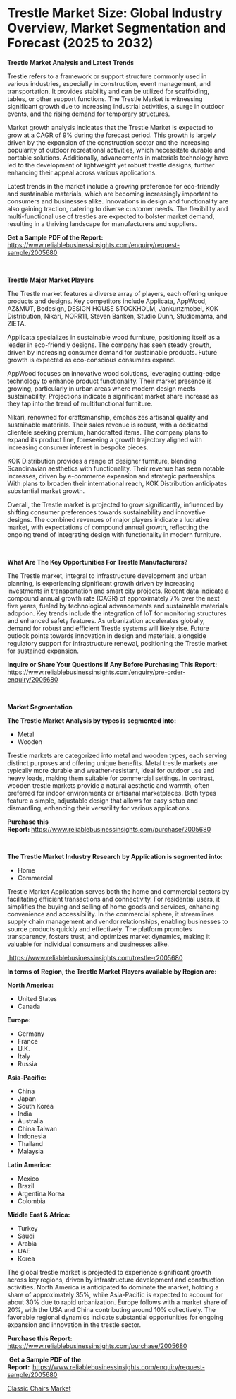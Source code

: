 <p><h1>Trestle Market Size: Global Industry Overview, Market Segmentation and Forecast (2025 to 2032)</h1></p><p><strong>Trestle Market Analysis and Latest Trends</strong></p>
<p><p>Trestle refers to a framework or support structure commonly used in various industries, especially in construction, event management, and transportation. It provides stability and can be utilized for scaffolding, tables, or other support functions. The Trestle Market is witnessing significant growth due to increasing industrial activities, a surge in outdoor events, and the rising demand for temporary structures.</p><p>Market growth analysis indicates that the Trestle Market is expected to grow at a CAGR of 9% during the forecast period. This growth is largely driven by the expansion of the construction sector and the increasing popularity of outdoor recreational activities, which necessitate durable and portable solutions. Additionally, advancements in materials technology have led to the development of lightweight yet robust trestle designs, further enhancing their appeal across various applications.</p><p>Latest trends in the market include a growing preference for eco-friendly and sustainable materials, which are becoming increasingly important to consumers and businesses alike. Innovations in design and functionality are also gaining traction, catering to diverse customer needs. The flexibility and multi-functional use of trestles are expected to bolster market demand, resulting in a thriving landscape for manufacturers and suppliers.</p></p>
<p><strong>Get a Sample PDF of the Report:&nbsp;</strong> <a href="https://www.reliablebusinessinsights.com/enquiry/request-sample/2005680?utm_campaign=3051&utm_medium=2&utm_source=Github&utm_content=ia&utm_term=05042025&utm_id=trestle">https://www.reliablebusinessinsights.com/enquiry/request-sample/2005680</a></p>
<p>&nbsp;</p>
<p><strong>Trestle Major Market Players</strong></p>
<p><p>The Trestle market features a diverse array of players, each offering unique products and designs. Key competitors include Applicata, AppWood, AZ&MUT, Bedesign, DESIGN HOUSE STOCKHOLM, Jankurtzmobel, KOK Distribution, Nikari, NORR11, Steven Banken, Studio Dunn, Studiomama, and ZIETA.</p><p>Applicata specializes in sustainable wood furniture, positioning itself as a leader in eco-friendly designs. The company has seen steady growth, driven by increasing consumer demand for sustainable products. Future growth is expected as eco-conscious consumers expand.</p><p>AppWood focuses on innovative wood solutions, leveraging cutting-edge technology to enhance product functionality. Their market presence is growing, particularly in urban areas where modern design meets sustainability. Projections indicate a significant market share increase as they tap into the trend of multifunctional furniture.</p><p>Nikari, renowned for craftsmanship, emphasizes artisanal quality and sustainable materials. Their sales revenue is robust, with a dedicated clientele seeking premium, handcrafted items. The company plans to expand its product line, foreseeing a growth trajectory aligned with increasing consumer interest in bespoke pieces.</p><p>KOK Distribution provides a range of designer furniture, blending Scandinavian aesthetics with functionality. Their revenue has seen notable increases, driven by e-commerce expansion and strategic partnerships. With plans to broaden their international reach, KOK Distribution anticipates substantial market growth.</p><p>Overall, the Trestle market is projected to grow significantly, influenced by shifting consumer preferences towards sustainability and innovative designs. The combined revenues of major players indicate a lucrative market, with expectations of compound annual growth, reflecting the ongoing trend of integrating design with functionality in modern furniture.</p></p>
<p>&nbsp;</p>
<p><strong>What Are The Key Opportunities For Trestle Manufacturers?</strong></p>
<p><p>The Trestle market, integral to infrastructure development and urban planning, is experiencing significant growth driven by increasing investments in transportation and smart city projects. Recent data indicate a compound annual growth rate (CAGR) of approximately 7% over the next five years, fueled by technological advancements and sustainable materials adoption. Key trends include the integration of IoT for monitoring structures and enhanced safety features. As urbanization accelerates globally, demand for robust and efficient Trestle systems will likely rise. Future outlook points towards innovation in design and materials, alongside regulatory support for infrastructure renewal, positioning the Trestle market for sustained expansion.</p></p>
<p><strong>Inquire or Share Your Questions If Any Before Purchasing This Report:</strong> <a href="https://www.reliablebusinessinsights.com/enquiry/pre-order-enquiry/2005680?utm_campaign=3051&utm_medium=2&utm_source=Github&utm_content=ia&utm_term=05042025&utm_id=trestle">https://www.reliablebusinessinsights.com/enquiry/pre-order-enquiry/2005680</a></p>
<p>&nbsp;</p>
<p><strong>Market Segmentation</strong></p>
<p><strong>The Trestle Market Analysis by types is segmented into:</strong></p>
<p><ul><li>Metal</li><li>Wooden</li></ul></p>
<p><p>Trestle markets are categorized into metal and wooden types, each serving distinct purposes and offering unique benefits. Metal trestle markets are typically more durable and weather-resistant, ideal for outdoor use and heavy loads, making them suitable for commercial settings. In contrast, wooden trestle markets provide a natural aesthetic and warmth, often preferred for indoor environments or artisanal marketplaces. Both types feature a simple, adjustable design that allows for easy setup and dismantling, enhancing their versatility for various applications.</p></p>
<p><strong>Purchase this Report:&nbsp;</strong><a href="https://www.reliablebusinessinsights.com/purchase/2005680?utm_campaign=3051&utm_medium=2&utm_source=Github&utm_content=ia&utm_term=05042025&utm_id=trestle">https://www.reliablebusinessinsights.com/purchase/2005680</a></p>
<p>&nbsp;</p>
<p><strong>The Trestle Market Industry Research by Application is segmented into:</strong></p>
<p><ul><li>Home</li><li>Commercial</li></ul></p>
<p><p>Trestle Market Application serves both the home and commercial sectors by facilitating efficient transactions and connectivity. For residential users, it simplifies the buying and selling of home goods and services, enhancing convenience and accessibility. In the commercial sphere, it streamlines supply chain management and vendor relationships, enabling businesses to source products quickly and effectively. The platform promotes transparency, fosters trust, and optimizes market dynamics, making it valuable for individual consumers and businesses alike.</p></p>
<p><a href="https://www.reliablebusinessinsights.com/trestle-r2005680?utm_campaign=3051&utm_medium=2&utm_source=Github&utm_content=ia&utm_term=05042025&utm_id=trestle">&nbsp;https://www.reliablebusinessinsights.com/trestle-r2005680</a></p>
<p><strong>In terms of Region, the Trestle Market Players available by Region are:</strong></p>
<p>
    <p> <strong> North America: </strong>
        <ul>
            <li>United States</li>
            <li>Canada</li>
        </ul>
        </p> 
    <p> <strong> Europe: </strong>
        <ul>
            <li>Germany</li>
            <li>France</li>
            <li>U.K.</li>
            <li>Italy</li>
            <li>Russia</li>
        </ul>
        </p> 
    <p> <strong> Asia-Pacific: </strong>
        <ul>
            <li>China</li>
            <li>Japan</li>
            <li>South Korea</li>
            <li>India</li>
            <li>Australia</li>
            <li>China Taiwan</li>
            <li>Indonesia</li>
            <li>Thailand</li>
            <li>Malaysia</li>
        </ul>
        </p> 
    <p> <strong> Latin America: </strong>
        <ul>
            <li>Mexico</li>
            <li>Brazil</li>
            <li>Argentina Korea</li>
            <li>Colombia</li>
        </ul>
        </p> 
    <p> <strong> Middle East & Africa: </strong>
        <ul>
            <li>Turkey</li>
            <li>Saudi</li>
            <li>Arabia</li>
            <li>UAE</li>
            <li>Korea</li>
        </ul>
    </p>
    </p>
<p><p>The global trestle market is projected to experience significant growth across key regions, driven by infrastructure development and construction activities. North America is anticipated to dominate the market, holding a share of approximately 35%, while Asia-Pacific is expected to account for about 30% due to rapid urbanization. Europe follows with a market share of 20%, with the USA and China contributing around 10% collectively. The favorable regional dynamics indicate substantial opportunities for ongoing expansion and innovation in the trestle sector.</p></p>
<p><strong>Purchase this Report: </strong><a href="https://www.reliablebusinessinsights.com/purchase/2005680?utm_campaign=3051&utm_medium=2&utm_source=Github&utm_content=ia&utm_term=05042025&utm_id=trestle">https://www.reliablebusinessinsights.com/purchase/2005680</a></p>
<p>&nbsp;<strong>Get a Sample PDF of the Report:&nbsp;&nbsp;</strong><a href="https://www.reliablebusinessinsights.com/enquiry/request-sample/2005680?utm_campaign=3051&utm_medium=2&utm_source=Github&utm_content=ia&utm_term=05042025&utm_id=trestle">https://www.reliablebusinessinsights.com/enquiry/request-sample/2005680</a></p>
<p><strong></strong></p>
<p><p><a href="https://github.com/saoneubeh8/Market-Research-Report-List-1/blob/main/classic-chairs-market.md?utm_campaign=3051&utm_medium=2&utm_source=Github&utm_content=ia&utm_term=05042025&utm_id=trestle">Classic Chairs Market</a></p></p>